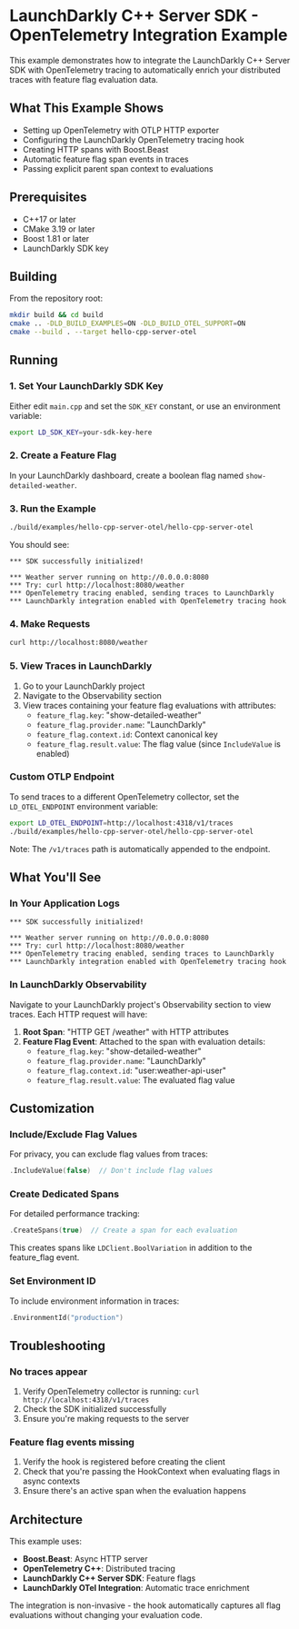 # LaunchDarkly C++ Server SDK - OpenTelemetry Integration Example

This example demonstrates how to integrate the LaunchDarkly C++ Server SDK with OpenTelemetry tracing to automatically enrich your distributed traces with feature flag evaluation data.

## What This Example Shows

- Setting up OpenTelemetry with OTLP HTTP exporter
- Configuring the LaunchDarkly OpenTelemetry tracing hook
- Creating HTTP spans with Boost.Beast
- Automatic feature flag span events in traces
- Passing explicit parent span context to evaluations

## Prerequisites

- C++17 or later
- CMake 3.19 or later
- Boost 1.81 or later
- LaunchDarkly SDK key

## Building

From the repository root:

```bash
mkdir build && cd build
cmake .. -DLD_BUILD_EXAMPLES=ON -DLD_BUILD_OTEL_SUPPORT=ON
cmake --build . --target hello-cpp-server-otel
```

## Running

### 1. Set Your LaunchDarkly SDK Key

Either edit `main.cpp` and set the `SDK_KEY` constant, or use an environment variable:

```bash
export LD_SDK_KEY=your-sdk-key-here
```

### 2. Create a Feature Flag

In your LaunchDarkly dashboard, create a boolean flag named `show-detailed-weather`.

### 3. Run the Example

```bash
./build/examples/hello-cpp-server-otel/hello-cpp-server-otel
```

You should see:

```
*** SDK successfully initialized!

*** Weather server running on http://0.0.0.0:8080
*** Try: curl http://localhost:8080/weather
*** OpenTelemetry tracing enabled, sending traces to LaunchDarkly
*** LaunchDarkly integration enabled with OpenTelemetry tracing hook
```

### 4. Make Requests

```bash
curl http://localhost:8080/weather
```

### 5. View Traces in LaunchDarkly

1. Go to your LaunchDarkly project
2. Navigate to the Observability section
3. View traces containing your feature flag evaluations with attributes:
   - `feature_flag.key`: "show-detailed-weather"
   - `feature_flag.provider.name`: "LaunchDarkly"
   - `feature_flag.context.id`: Context canonical key
   - `feature_flag.result.value`: The flag value (since `IncludeValue` is enabled)

### Custom OTLP Endpoint

To send traces to a different OpenTelemetry collector, set the `LD_OTEL_ENDPOINT` environment variable:

```bash
export LD_OTEL_ENDPOINT=http://localhost:4318/v1/traces
./build/examples/hello-cpp-server-otel/hello-cpp-server-otel
```

Note: The `/v1/traces` path is automatically appended to the endpoint.

## What You'll See

### In Your Application Logs

```
*** SDK successfully initialized!

*** Weather server running on http://0.0.0.0:8080
*** Try: curl http://localhost:8080/weather
*** OpenTelemetry tracing enabled, sending traces to LaunchDarkly
*** LaunchDarkly integration enabled with OpenTelemetry tracing hook
```

### In LaunchDarkly Observability

Navigate to your LaunchDarkly project's Observability section to view traces. Each HTTP request will have:
1. **Root Span**: "HTTP GET /weather" with HTTP attributes
2. **Feature Flag Event**: Attached to the span with evaluation details:
   - `feature_flag.key`: "show-detailed-weather"
   - `feature_flag.provider.name`: "LaunchDarkly"
   - `feature_flag.context.id`: "user:weather-api-user"
   - `feature_flag.result.value`: The evaluated flag value

## Customization

### Include/Exclude Flag Values

For privacy, you can exclude flag values from traces:

```cpp
.IncludeValue(false)  // Don't include flag values
```

### Create Dedicated Spans

For detailed performance tracking:

```cpp
.CreateSpans(true)  // Create a span for each evaluation
```

This creates spans like `LDClient.BoolVariation` in addition to the feature_flag event.

### Set Environment ID

To include environment information in traces:

```cpp
.EnvironmentId("production")
```

## Troubleshooting

### No traces appear

1. Verify OpenTelemetry collector is running: `curl http://localhost:4318/v1/traces`
2. Check the SDK initialized successfully
3. Ensure you're making requests to the server

### Feature flag events missing

1. Verify the hook is registered before creating the client
2. Check that you're passing the HookContext when evaluating flags in async contexts
3. Ensure there's an active span when the evaluation happens

## Architecture

This example uses:
- **Boost.Beast**: Async HTTP server
- **OpenTelemetry C++**: Distributed tracing
- **LaunchDarkly C++ Server SDK**: Feature flags
- **LaunchDarkly OTel Integration**: Automatic trace enrichment

The integration is non-invasive - the hook automatically captures all flag evaluations without changing your evaluation code.
